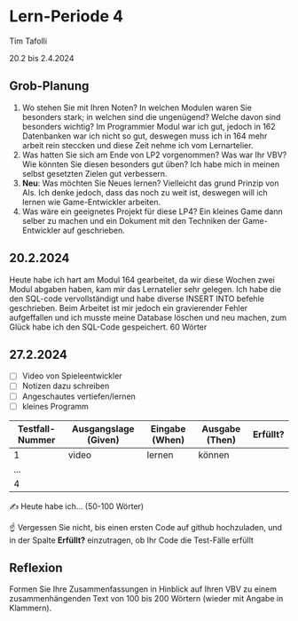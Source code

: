 # Lern-Periode 4

Tim Tafolli

20.2 bis 2.4.2024

## Grob-Planung

1. Wo stehen Sie mit Ihren Noten? In welchen Modulen waren Sie besonders stark; in welchen sind die ungenügend? Welche davon sind besonders wichtig? Im Programmier Modul war ich gut, jedoch in 162 Datenbanken war ich nicht so gut, deswegen muss ich in 164 mehr arbeit rein steccken und diese Zeit nehme ich vom Lernartelier.
2. Was hatten Sie sich am Ende von LP2 vorgenommen? Was war Ihr VBV? Wie könnten Sie diesen besonders gut üben? Ich habe mich in meinen selbst gesetzten Zielen gut verbessern.
3. **Neu**: Was möchten Sie Neues lernen? Vielleicht das grund Prinzip von AIs. Ich denke jedoch, dass das noch zu weit ist, deswegen will ich lernen wie Game-Entwickler arbeiten. 
4. Was wäre ein geeignetes Projekt für diese LP4? Ein kleines Game dann selber zu machen und ein Dokument mit den Techniken der Game-Entwickler auf geschrieben.

## 20.2.2024

Heute habe ich hart am Modul 164 gearbeitet, da wir diese Wochen zwei Modul abgaben haben, kam mir das Lernatelier sehr gelegen. Ich habe die den SQL-code vervollständigt und habe diverse INSERT INTO befehle geschrieben. Beim Arbeitet ist mir jedoch ein gravierender Fehler aufgeffallen und ich musste meine Database löschen und neu machen, zum Glück habe ich den SQL-Code gespeichert. 60 Wörter

## 27.2.2024

- [ ] Video von Spieleentwickler
- [ ] Notizen dazu schreiben
- [ ] Angeschautes vertiefen/lernen
- [ ] kleines Programm

| Testfall-Nummer | Ausgangslage (Given) | Eingabe (When) | Ausgabe (Then) | Erfüllt? |
| --------------- | -------------------- | -------------- | -------------- | -------- |
| 1               |       video               |        lernen        |       können         |          |
| ...             |                      |                |                |          |
| 4               |                      |                |                |          |

✍️ Heute habe ich... (50-100 Wörter)

☝️ Vergessen Sie nicht, bis einen ersten Code auf github hochzuladen, und in der Spalte **Erfüllt?** einzutragen, ob Ihr Code die Test-Fälle erfüllt

## Reflexion

Formen Sie Ihre Zusammenfassungen in Hinblick auf Ihren VBV zu einem zusammenhängenden Text von 100 bis 200 Wörtern (wieder mit Angabe in Klammern).

